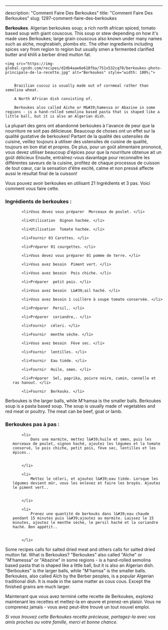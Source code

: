 ---
description: "Comment Faire Des Berkoukes"
title: "Comment Faire Des Berkoukes"
slug: 1297-comment-faire-des-berkoukes

<p>
	<strong>Berkoukes</strong>. 
	Algerian berkoukes soup; a rich north african spiced, tomato based soup with giant couscous. This soup or stew depending on how it&#39;s made uses Berkoukes; large grain couscous also known under many names such as aïche, moghrabieh, plombs etc. The other ingredients including spices vary from region to region but usually smen a fermented clarified butter and khlili a berber dried mutton fat.
</p>
<p>
	
	<img src="https://img-global.cpcdn.com/recipes/d2db4aae6e618fba/751x532cq70/berkoukes-photo-principale-de-la-recette.jpg" alt="Berkoukes" style="width: 100%;">
	
	
		Brazilian cuscuz is usually made out of cornmeal rather than semolina wheat.
	
		A North African dish consisting of.
	
		Berkoukes also called Aïche or M&#39;hamessa or Abazine in some regions - is a hand-rolled semolina based pasta that is shaped like a little ball, but it is also an Algerian dish.
	
</p>

La plupart des gens ont abandonné berkoukes à l'avance de peur que la nourriture ne soit pas délicieuse. Beaucoup de choses ont un effet sur la qualité gustative de berkoukes! Partant de la qualité des ustensiles de cuisine, veillez toujours à utiliser des ustensiles de cuisine de qualité, toujours en bon état et propres. De plus, pour un goût alimentaire prononcé, vous devez utiliser beaucoup d'épices pour que la nourriture obtenue ait un goût délicieux Ensuite, entraînez-vous davantage pour reconnaître les différentes saveurs de la cuisine, profitez de chaque processus de cuisson de tout cœur, car la sensation d'être excité, calme et non pressé affecte aussi le résultat final de la cuisson!

<!--inarticleads1-->

Vous pouvez avoir berkoukes en utilisant 21 Ingrédients et 3 pas. Voici comment vous faire cette.

<h3>Ingrédients de berkoukes :</h3>

<ol>
	
		<li>Vous devez vous préparer  Morceaux de poulet. </li>
	
		<li>Utilisation  Oignon hachée. </li>
	
		<li>Utilisation  Tomate hachée. </li>
	
		<li>Fournir 03 Carottes. </li>
	
		<li>Préparer 01 courgettes. </li>
	
		<li>Vous devez vous préparer 01 pomme de terre. </li>
	
		<li>Vous avez besoin  Piment vert. </li>
	
		<li>Vous avez besoin  Pois chiche. </li>
	
		<li>Préparer  petit pois. </li>
	
		<li>Vous avez besoin  L&#39;ail haché. </li>
	
		<li>Vous avez besoin 1 cuillère à soupe tomate conservée. </li>
	
		<li>Préparer  Persil,. </li>
	
		<li>Préparer  coriandre,. </li>
	
		<li>Fournir  céleri. </li>
	
		<li>Fournir  menthe sèche. </li>
	
		<li>Vous avez besoin  Fève sec. </li>
	
		<li>Fournir  lentilles. </li>
	
		<li>Fournir  Eau tiède. </li>
	
		<li>Fournir  Huile, smen. </li>
	
		<li>Préparer  Sel, paprika, poivre noire, cumin, cannelle et ras hanout. </li>
	
		<li>Fournir  Berkouks. </li>
	
</ol>

Berboukes is the larger balls, while M&#39;hamsa is the smaller balls. Berkoukes soup is a pasta based soup. The soup is usually made of vegetables and red meat or poultry. The meat can be beef, goat or lamb. 

<!--inarticleads2-->

<h3>Berkoukes pas à pas :</h3>

<ol>
	
		<li>
			Dans une marmite, mettez l&#39;huile et smen, puis les morceaux de poulet, oignon haché, ajoutez les légumes et la tomate conservé, le pois chiche, petit pois, fève sec, lentilles et les épices..
			
			
		</li>
	
		<li>
			Mettez le céleri, et ajoutez l&#39;eau tiède. Lorsque les légumes devient mûr, vous les enlevez et faire les broyés. Ajoutez le piment vert..
			
			
		</li>
	
		<li>
			Prenez une quantité de berkouks dans l&#39;eau chaude pendant 15 minutes puis l&#39;ajoutez au marmite. Laissez le 15 minutes, ajoutez le menthe sèche, le persil haché et la coriandre haché. Bon appétit..
			
			
		</li>
	
</ol>

Some recipes calls for salted dried meat and others calls for salted dried mutton fat. What is Berkoukes? &#34;Berkoukes&#34; also called &#34;Aïche&#34; or &#34;M&#39;hamessa&#34; or &#34;Abazine&#34; in some regions - is a hand-rolled semolina based pasta that is shaped like a little ball, but it is also an Algerian dish. &#34;Berboukes&#34; is the larger balls, while &#34;M&#39;hamsa&#34; is the smaller balls. Berkoukes, also called Aïch by the Berber peoples, is a popular Algerian traditional dish. It is made in the same matter as cous cous. Except the finished grains are much larger. 

<!--inarticleads1-->

<p>
Maintenant que vous avez terminé cette recette de Berkoukes, explorez maintenant les recettes et mettez-la en œuvre et prenez-en plaisir. Vous ne comprenez jamais - vous avez peut-être trouvé un tout nouvel emploi.
</p>

<p>
<i>Si vous trouvez cette Berkoukes recette précieuse, partagez-la avec vos amis proches ou votre famille, merci et bonne chance.</i>
</p>
